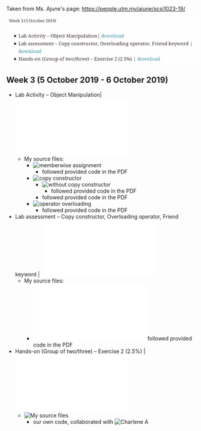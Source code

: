Taken from Ms. Ajune's page: https://people.utm.my/ajune/scsj1023-19/

![week_03.png](week_03.png?raw=true)

## Week 3 (5 October 2019 - 6 October 2019)

* Lab Activity – Object Manipulation| ![download](Activity.pdf)
    * My source files:
        * ![memberwise assignment](lab_activity_–_object_manipulation/01_memberwise_assignment)
            * followed provided code in the PDF
        * ![copy constructor](lab_activity_–_object_manipulation/02_copy_constructor)
            * ![without copy constructor](lab_activity_–_object_manipulation/02_copy_constructor/02a_without_copy_constructor)
                * followed provided code in the PDF
            * followed provided code in the PDF
        * ![operator overloading](lab_activity_–_object_manipulation/03_operator_overloading/)
            * followed provided code in the PDF
* Lab assessment – Copy constructor, Overloading operator, Friend keyword | ![download](copyconstructor.pdf)
    * My source files:
        * ![copy constructor](lab_assessment_–_copy_constructor/copy_constructor.cpp)
            followed provided code in the PDF
* Hands-on (Group of two/three) – Exercise 2 (2.5%) | ![download](A-box.pdf)
    * ![My source files](exercise_02)
        * our own code, collaborated with ![Charlene A](https://github.com/Chikoness)